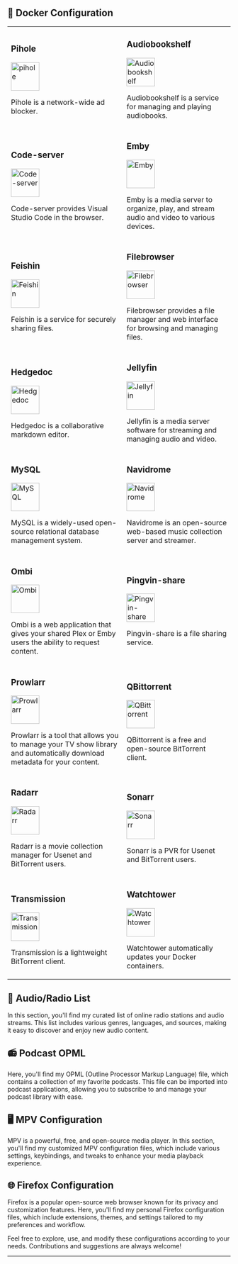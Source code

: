 ## 🐳 Docker Configuration

<table>
 <tr>
   <td>
     <h3>Pihole</h3>
     <img src="https://cdn.jsdelivr.net/gh/walkxcode/dashboard-icons/png/pi-hole.png" alt="pihole" width="64" height="auto">
     <p>Pihole is a network-wide ad blocker.</p>
   </td>
   <td>
     <h3>Audiobookshelf</h3>
     <img src="https://cdn.jsdelivr.net/gh/walkxcode/dashboard-icons/png/audiobookshelf.png" alt="Audiobookshelf" width="64" height="auto">
     <p>Audiobookshelf is a service for managing and playing audiobooks.</p>
   </td>
 </tr>
 <tr>
   <td>
     <h3>Code-server</h3>
     <img src="https://cdn.jsdelivr.net/gh/walkxcode/dashboard-icons/png/code-server.png" alt="Code-server" width="64" height="auto">
     <p>Code-server provides Visual Studio Code in the browser.</p>
   </td>
   <td>
     <h3>Emby</h3>
     <img src="https://cdn.jsdelivr.net/gh/walkxcode/dashboard-icons/png/emby.png" alt="Emby" width="64" height="auto">
     <p>Emby is a media server to organize, play, and stream audio and video to various devices.</p>
   </td>
 </tr>
 <tr>
   <td>
     <h3>Feishin</h3>
     <img src="https://cdn.jsdelivr.net/gh/walkxcode/dashboard-icons/png/feishin.png" alt="Feishin" width="64" height="auto">
     <p>Feishin is a service for securely sharing files.</p>
   </td>
   <td>
     <h3>Filebrowser</h3>
     <img src="https://cdn.jsdelivr.net/gh/walkxcode/dashboard-icons/png/filebrowser.png" alt="Filebrowser" width="64" height="auto">
     <p>Filebrowser provides a file manager and web interface for browsing and managing files.</p>
   </td>
 </tr>
 <tr>
   <td>
     <h3>Hedgedoc</h3>
     <img src="https://cdn.jsdelivr.net/gh/walkxcode/dashboard-icons/png/hedgedoc.png" alt="Hedgedoc" width="64" height="auto">
     <p>Hedgedoc is a collaborative markdown editor.</p>
   </td>
   <td>
     <h3>Jellyfin</h3>
     <img src="https://cdn.jsdelivr.net/gh/walkxcode/dashboard-icons/png/jellyfin.png" alt="Jellyfin" width="64" height="auto">
     <p>Jellyfin is a media server software for streaming and managing audio and video.</p>
   </td>
 </tr>
 <tr>
   <td>
     <h3>MySQL</h3>
     <img src="https://cdn.jsdelivr.net/gh/walkxcode/dashboard-icons/png/mysql.png" alt="MySQL" width="64" height="auto">
     <p>MySQL is a widely-used open-source relational database management system.</p>
   </td>
   <td>
     <h3>Navidrome</h3>
     <img src="https://cdn.jsdelivr.net/gh/walkxcode/dashboard-icons/png/navidrome.png" alt="Navidrome" width="64" height="auto">
     <p>Navidrome is an open-source web-based music collection server and streamer.</p>
   </td>
 </tr>
 <tr>
   <td>
     <h3>Ombi</h3>
     <img src="https://cdn.jsdelivr.net/gh/walkxcode/dashboard-icons/png/ombi.png" alt="Ombi" width="64" height="auto">
     <p>Ombi is a web application that gives your shared Plex or Emby users the ability to request content.</p>
   </td>
   <td>
     <h3>Pingvin-share</h3>
     <img src="https://cdn.jsdelivr.net/gh/walkxcode/dashboard-icons/png/pingvin-share.png" alt="Pingvin-share" width="64" height="auto">
     <p>Pingvin-share is a file sharing service.</p>
   </td>
 </tr>
 <tr>
   <td>
     <h3>Prowlarr</h3>
     <img src="https://cdn.jsdelivr.net/gh/walkxcode/dashboard-icons/png/prowlarr.png" alt="Prowlarr" width="64" height="auto">
     <p>Prowlarr is a tool that allows you to manage your TV show library and automatically download metadata for your content.</p>
   </td>
   <td>
     <h3>QBittorrent</h3>
     <img src="https://cdn.jsdelivr.net/gh/walkxcode/dashboard-icons/png/qbittorrent.png" alt="QBittorrent" width="64" height="auto">
     <p>QBittorrent is a free and open-source BitTorrent client.</p>
   </td>
 </tr>
 <tr>
   <td>
     <h3>Radarr</h3>
     <img src="https://cdn.jsdelivr.net/gh/walkxcode/dashboard-icons/png/radarr.png" alt="Radarr" width="64" height="auto">
     <p>Radarr is a movie collection manager for Usenet and BitTorrent users.</p>
   </td>
   <td>
     <h3>Sonarr</h3>
     <img src="https://cdn.jsdelivr.net/gh/walkxcode/dashboard-icons/png/sonarr.png" alt="Sonarr" width="64" height="auto">
     <p>Sonarr is a PVR for Usenet and BitTorrent users.</p>
   </td>
 </tr>
 <tr>
   <td>
     <h3>Transmission</h3>
     <img src="https://cdn.jsdelivr.net/gh/walkxcode/dashboard-icons/png/transmission.png" alt="Transmission" width="64" height="auto">
     <p>Transmission is a lightweight BitTorrent client.</p>
   </td>
   <td>
     <h3>Watchtower</h3>
     <img src="https://cdn.jsdelivr.net/gh/walkxcode/dashboard-icons/png/watchtower.png" alt="Watchtower" width="64" height="auto">
     <p>Watchtower automatically updates your Docker containers.</p>
   </td>
 </tr>
</table>

## 🎵 Audio/Radio List

In this section, you'll find my curated list of online radio stations and audio streams. This list includes various genres, languages, and sources, making it easy to discover and enjoy new audio content.

## 📻 Podcast OPML

Here, you'll find my OPML (Outline Processor Markup Language) file, which contains a collection of my favorite podcasts. This file can be imported into podcast applications, allowing you to subscribe to and manage your podcast library with ease.

## 🖥️ MPV Configuration

MPV is a powerful, free, and open-source media player. In this section, you'll find my customized MPV configuration files, which include various settings, keybindings, and tweaks to enhance your media playback experience.

## 🌐 Firefox Configuration

Firefox is a popular open-source web browser known for its privacy and customization features. Here, you'll find my personal Firefox configuration files, which include extensions, themes, and settings tailored to my preferences and workflow.

Feel free to explore, use, and modify these configurations according to your needs. Contributions and suggestions are always welcome!

----

